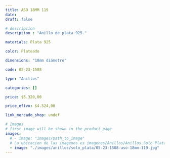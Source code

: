 ```yaml
---
title: ASO 18MM 119
date: 
draft: false

# descripcion
description : "Anillo de plata 925."

materials: Plata 925

color: Plateado

dimensions: "18mm diámetro"

code: 05-23-1508

type: "Anillos"

categories: []

price: $5.320,00

price_eftvo: $4.524,00

link_mercado_shop: undef

# Images
# first image will be shown in the product page
images:
  # - image: "images/path_to_image"
  # La ubicacion de las imagenes es imagenes/Anillos/Anillos.Solo Plata/05-23-1508-aso-18mm-119
  - image: "./images/anillos/solo_plata/05-23-1508-aso-18mm-119.jpg"
---
```

